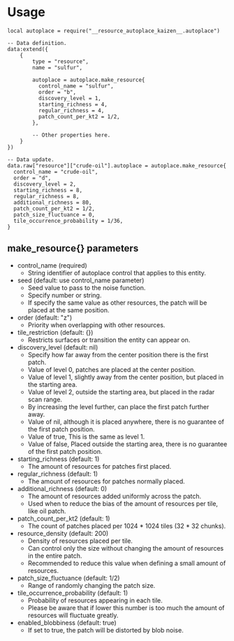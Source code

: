 # Usage
```lua:usage
local autoplace = require("__resource_autoplace_kaizen__.autoplace")

-- Data definition.
data:extend({
    {
        type = "resource",
        name = "sulfur",

        autoplace = autoplace.make_resource{
          control_name = "sulfur",
          order = "b",
          discovery_level = 1,
          starting_richness = 4,
          regular_richness = 4,
          patch_count_per_kt2 = 1/2,
        },
        
        -- Other properties here.
    }
})

-- Data update.
data.raw["resource"]["crude-oil"].autoplace = autoplace.make_resource{
  control_name = "crude-oil",
  order = "d",
  discovery_level = 2,
  starting_richness = 8,
  regular_richness = 8,
  additional_richness = 80,
  patch_count_per_kt2 = 1/2,
  patch_size_fluctuance = 0,
  tile_occurrence_probability = 1/36,
}
```

## make_resource{} parameters
* control_name (required)
    * String identifier of autoplace control that applies to this entity.
* seed (default: use control_name parameter)
    * Seed value to pass to the noise function.
    * Specify number or string.
    * If specify the same value as other resources, the patch will be placed at the same position.
* order (default: "z")
    * Priority when overlapping with other resources.
* tile_restriction (default: {})
    * Restricts surfaces or transition the entity can appear on.
* discovery_level (default: nil)
    * Specify how far away from the center position there is the first patch.
    * Value of level 0, patches are placed at the center position.
    * Value of level 1, slightly away from the center position, but placed in the starting area.
    * Value of level 2, outside the starting area, but placed in the radar scan range.
    * By increasing the level further, can place the first patch further away.
    * Value of nil, although it is placed anywhere, there is no guarantee of the first patch position.
    * Value of true, This is the same as level 1.
    * Value of false, Placed outside the starting area, there is no guarantee of the first patch position.
* starting_richness (default: 1)
    * The amount of resources for patches first placed.
* regular_richness (default: 1)
    * The amount of resources for patches normally placed.
* additional_richness (default: 0)
    * The amount of resources added uniformly across the patch.
    * Used when to reduce the bias of the amount of resources per tile, like oil patch.
* patch_count_per_kt2 (default: 1)
    * The count of patches placed per 1024 \* 1024 tiles (32 \* 32 chunks).
* resource_density (default: 200)
    * Density of resources placed per tile.
    * Can control only the size without changing the amount of resources in the entire patch.
    * Recommended to reduce this value when defining a small amount of resources.
* patch_size_fluctuance (default: 1/2)
    * Range of randomly changing the patch size.
* tile_occurrence_probability (default: 1)
    * Probability of resources appearing in each tile.
    * Please be aware that if lower this number is too much the amount of resources will fluctuate greatly.
* enabled_blobbiness (default: true)
    * If set to true, the patch will be distorted by blob noise.
